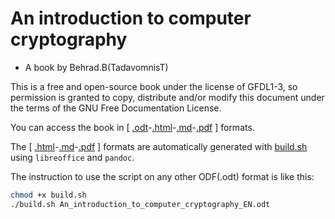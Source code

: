 # An introduction to computer cryptography

* A book by Behrad.B(TadavomnisT)

This is a free and open-source book under the license of GFDL1-3,
so permission is granted to copy, distribute and/or modify this document
under the terms of the GNU Free Documentation License.

You can access the book in [ [.odt](https://github.com/TadavomnisT/Free_Books-Documents/blob/main/An_introduction_to_computer_cryptography_EN/An_introduction_to_computer_cryptography_EN.odt)-[.html](https://github.com/TadavomnisT/Free_Books-Documents/blob/main/An_introduction_to_computer_cryptography_EN/An_introduction_to_computer_cryptography_EN.html)-[.md](https://github.com/TadavomnisT/Free_Books-Documents/blob/main/An_introduction_to_computer_cryptography_EN/An_introduction_to_computer_cryptography_EN.md)-[.pdf](https://github.com/TadavomnisT/Free_Books-Documents/blob/main/An_introduction_to_computer_cryptography_EN/An_introduction_to_computer_cryptography_EN.pdf) ] formats.

The [ [.html](https://github.com/TadavomnisT/Free_Books-Documents/blob/main/An_introduction_to_computer_cryptography_EN/An_introduction_to_computer_cryptography_EN.html)-[.md](https://github.com/TadavomnisT/Free_Books-Documents/blob/main/An_introduction_to_computer_cryptography_EN/An_introduction_to_computer_cryptography_EN.md)-[.pdf](https://github.com/TadavomnisT/Free_Books-Documents/blob/main/An_introduction_to_computer_cryptography_EN/An_introduction_to_computer_cryptography_EN.pdf) ] formats are automatically generated with [build.sh](https://github.com/TadavomnisT/Free_Books-Documents/blob/main/An_introduction_to_computer_cryptography_EN/build.sh) using `libreoffice` and `pandoc`.

The instruction to use the script on any other ODF(.odt) format is like this:

```bash
chmod +x build.sh
./build.sh An_introduction_to_computer_cryptography_EN.odt
```
